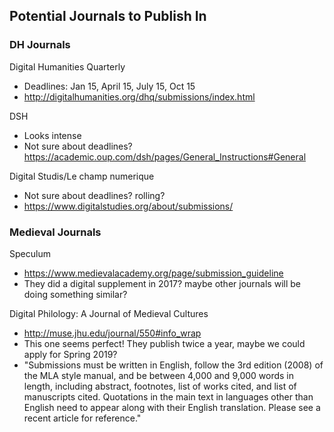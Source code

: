 ## Potential Journals to Publish In

### DH Journals

Digital Humanities Quarterly
- Deadlines: Jan 15, April 15, July 15, Oct 15
- http://digitalhumanities.org/dhq/submissions/index.html

DSH
- Looks intense
- Not sure about deadlines? https://academic.oup.com/dsh/pages/General_Instructions#General

Digital Studis/Le champ numerique
- Not sure about deadlines? rolling?
- https://www.digitalstudies.org/about/submissions/

### Medieval Journals

Speculum
- https://www.medievalacademy.org/page/submission_guideline
- They did a digital supplement in 2017? maybe other journals will be doing something similar?

Digital Philology: A Journal of Medieval Cultures
- http://muse.jhu.edu/journal/550#info_wrap
- This one seems perfect! They publish twice a year, maybe we could apply for Spring 2019?
- "Submissions must be written in English, follow the 3rd edition (2008) of the MLA style manual, and be between 4,000 and 9,000 words in length, including abstract, footnotes, list of works cited, and list of manuscripts cited. Quotations in the main text in languages other than English need to appear along with their English translation. Please see a recent article for reference."
